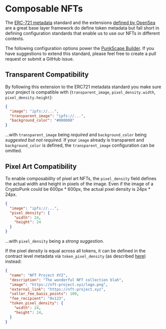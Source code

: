 # Composable NFTs

The [ERC-721 metadata](https://eips.ethereum.org/EIPS/eip-721#specification) standard and the extensions [defined by OpenSea](https://docs.opensea.io/docs/metadata-standards) are a great base layer framework do define token metadata but fall short in defining configuration standards that enable us to use our NFTs in different contexts.

The following configuration options power the [PunkScape Builder](https://punkscape.xyz/builder). If you have suggestions to extend this standard, please feel free to create a pull request or submit a GitHub issue.

## Transparent Compatibility

By following this extension to the ERC721 metadata standard you make sure your project is compatible with (`transparent_image`, `pixel_density.width`, `pixel_density.height`):

```json
{
  "image": "ipfs://...",
  "transparent_image": "ipfs://...",
  "background_color": "#000000"
}
```

...with `transparent_image` being *required* and `background_color` being *suggested but not required*. If your `image` already is transparent and `background_color` is defined, the `transparent_image` configuration can be omitted.


## Pixel Art Compatibility

To enable composability of pixel art NFTs, the `pixel_density` field defines the actual width and height in pixels of the image. Even if the image of a CryptoPunk could be 600px * 600px, the actual pixel density is 24px * 24px.

```json
{
  "image": "ipfs://...",
  "pixel_density": {
    "width": 24,
    "height": 24
  }
}
```

...with `pixel_density` being a *strong suggestion*.

If the pixel density is equal across all tokens, it can be defined in the contract level metadata via `token_pixel_density` (as described [here](https://docs.opensea.io/docs/contract-level-metadata)) instead:

```json
{
  "name": "NFT Project XYZ",
  "description": "The wonderful NFT collection blah",
  "image": "https://nft-project.xyz/logo.png",
  "external_link": "https://nft-project.xyz",
  "seller_fee_basis_points": 100,
  "fee_recipient": "0x123",
  "token_pixel_density": {
    "width": 24,
    "height": 24,
  }
}
```
